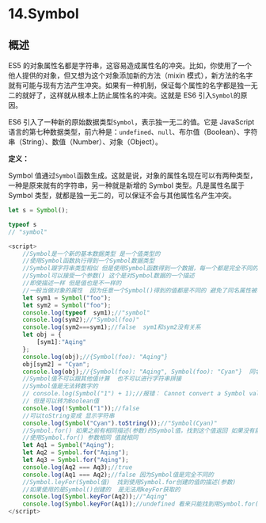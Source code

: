 # 14.Symbol

## 概述

ES5 的对象属性名都是字符串，这容易造成属性名的冲突。比如，你使用了一个他人提供的对象，但又想为这个对象添加新的方法（mixin 模式），新方法的名字就有可能与现有方法产生冲突。如果有一种机制，保证每个属性的名字都是独一无二的就好了，这样就从根本上防止属性名的冲突。这就是 ES6 引入`Symbol`的原因。

ES6 引入了一种新的原始数据类型`Symbol`，表示独一无二的值。它是 JavaScript 语言的第七种数据类型，前六种是：`undefined`、`null`、布尔值（Boolean）、字符串（String）、数值（Number）、对象（Object）。

**定义：**

Symbol 值通过`Symbol`函数生成。这就是说，对象的属性名现在可以有两种类型，一种是原来就有的字符串，另一种就是新增的 Symbol 类型。凡是属性名属于 Symbol 类型，就都是独一无二的，可以保证不会与其他属性名产生冲突。

```javascript
let s = Symbol();

typeof s
// "symbol"
```

```javascript
<script>
    //Symbol是一个新的基本数据类型 是一个值类型的
    //使用Symbol函数执行得到一个Symbol数据类型
    //Symbol跟字符串类型相似 但是使用Symbol函数得到一个数据，每一个都是完全不同的
    //Symbol可以接受一个参数() 这个是对Symbol数据的一个描述
    //即使描述一样 但是值也是不一样的
    //一般当做对象的属性  因为任意一个Symbol()得到的值都是不同的 避免了同名属性被覆盖属性值的情况
    let sym1 = Symbol("foo");
    let sym2 = Symbol("foo");
    console.log(typeof  sym1);//"symbol"
    console.log(sym2);//"Symbol(foo)"
    console.log(sym2===sym1);//false  sym1和sym2没有关系
    let obj = {
        [sym1]:"Aqing"
    };
    console.log(obj);//{Symbol(foo): "Aqing"}
    obj[sym2] = "Cyan";
    console.log(obj);//{Symbol(foo): "Aqing", Symbol(foo): "Cyan"}  同名的属性 但是并没有被覆盖掉 说明两个Symbol命名的属性不相干
    //Symbol值不可以跟其他值计算  也不可以进行字符串拼接
    //Symbol值是无法转数字的
    // console.log(Symbol("1") + 1);//报错： Cannot convert a Symbol value to a number
    // 但是可以转为Boolean值
    console.log(!Symbol("1"));//false
    //可以toString变成 显示字符串
    console.log(Symbol("Cyan").toString());//"Symbol(Cyan)"
    //Symbol.for() 如果之前有相同描述(参数)的Symbol值，找到这个值返回 如果没有就得到一个包含这个参数的新值
    //使用Symbol.for() 参数相同 值就相同
    let Aq1 = Symbol("Aqing");
    let Aq2 = Symbol.for("Aqing");
    let Aq3 = Symbol.for("Aqing");
    console.log(Aq2 === Aq3);//true
    console.log(Aq1 === Aq2);//false 因为Symbol值是完全不同的
    //Symbol.leyFor(Symbol值)  找到使用Symbol.for创建的值的描述(参数)
    //如果使用的是Symbol()创建的  是无法用keyFor获取的
    console.log(Symbol.keyFor(Aq2));//"Aqing"
    console.log(Symbol.keyFor(Aq1));//undefined 看来只能找到用Symbol.for() 创建的值的描述
</script>
```

